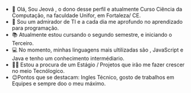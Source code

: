 - 👋 Olá, Sou Jeová , o dono desse perfil e atualmente Curso Ciência da Computação, na faculdade Unifor, em Fortaleza/ CE. 
- 👀 Sou um admirador de TI e a cada dia me aprofundo no aprendizado para programação.  
- 📚 Atualmente estou cursando o segundo semestre, e iniciando o Terceiro.
- 💻 No momento, minhas linguagens mais ultilizadas são , JavaScript e Java e tenho um conhecimento intermédiario.
- 🧑‍💻 Estou a procura de um Estágio / Projetos que irão me fazer crescer no meio Tecnólogico.
- 😉Pontos que se destacam: Ingles Técnico, gosto de trabalhos em Equipes e sempre doo o meu máximo.

<!---
jeovabah/jeovabah is a ✨ special ✨ repository because its `README.md` (this file) appears on your GitHub profile.
You can click the Preview link to take a look at your changes.
--->
